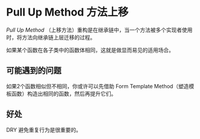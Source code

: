 # Pull Up Method 方法上移

*Pull Up Method* （上移方法）重构是在继承链中，当一个方法被多个实现者使用时，将方法向继承链上层迁移的过程。

如果某个函数在各子类中的函数体相同，这就是做显而易见的适用场合。

## 可能遇到的问题

如果2个函数相似但不相同，你或许可以先借助 Form Template Method（塑造模板函数）构造出相同的函数，然后再提升它们。

## 好处

DRY 避免重复行为是很重要的。
